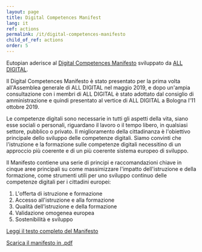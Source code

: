 ```yaml
---
layout: page
title: Digital Competences Manifest
lang: it
ref: actions
permalink: /it/digital-competences-manifesto
child_of_ref: actions
order: 5
---
```


Eutopian aderisce al [Digital Competences Manifesto](https://all-digital.org/manifesto/) sviluppato da [ALL DIGITAL](https://all-digital.org/).

Il Digital Competences Manifesto è stato presentato per la prima volta all'Assemblea generale di ALL DIGITAL nel maggio 2019, e dopo un'ampia consultazione con i membri di ALL DIGITAL è stato adottato dal consiglio di amministrazione e quindi presentato al vertice di ALL DIGITAL a Bologna l'11 ottobre 2019.

Le competenze digitali sono necessarie in tutti gli aspetti della vita, siano esse sociali o personali, riguardano il lavoro o il tempo libero, in qualsiasi settore, pubblico o privato. Il miglioramento della cittadinanza è l'obiettivo principale dello sviluppo delle competenze digitali. Siamo convinti che l'istruzione e la formazione sulle competenze digitali necessitino di un approccio più coerente e di un più coerente sistema europeo di sviluppo.

Il Manifesto contiene una serie di principi e raccomandazioni chiave in cinque aree principali su come massimizzare l'impatto dell'istruzione e della formazione, come strumenti utili per uno sviluppo continuo delle competenze digitali per i cittadini europei:

1. L'offerta di istruzione e formazione
2. Accesso all'istruzione e alla formazione
3. Qualità dell'istruzione e della formazione
4. Validazione omogenea europea
5. Sostenibilità e sviluppo

[Leggi il testo completo del Manifesto](https://all-digital.org/digital-competences-manifesto/)

[Scarica il manifesto in .pdf](https://all-digital.org/wp-content/uploads/2019/11/Manifesto_online-viewing.pdf)
